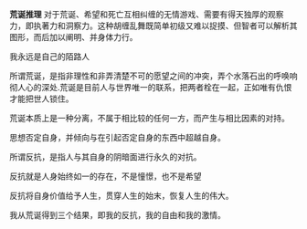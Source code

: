 **荒诞推理**
对于荒诞、希望和死亡互相纠缠的无情游戏、需要有得天独厚的观察力，即执著力和洞察力。这种胡缠乱舞既简单初级又难以捉摸、但智者可以解析其图形，而后加以阐明、并身体力行。

我永远是自己的陌路人

所谓荒诞，是指非理性和非弄清楚不可的愿望之间的冲突，弄个水落石出的呼唤响彻人心的深处.荒诞是目前人与世界唯一的联系，把两者栓在一起，正如唯有仇恨才能把世人锁住。

荒诞本质上是一种分离，不属于相比较的任何一方，而产生与相比因素的对持。

思想否定自身，并倾向与在引起否定自身的东西中超越自身。

所谓反抗，是指人与其自身的阴暗面进行永久的对抗。

反抗就是人身始终如一的存在，不是憧憬，也不是希望

反抗将自身价值给予人生，贯穿人生的始末，恢复人生的伟大。

我从荒诞得到三个结果，即我的反抗，我的自由和我的激情。